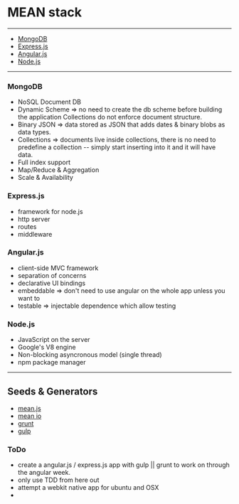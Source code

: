 # MEAN stack  

---  

  * [MongoDB](http://www.mongodb.org/)  
  * [Express.js](http://expressjs.com/)  
  * [Angular.js](https://angularjs.org/)  
  * [Node.js](http://nodejs.org/)  

---  

### MongoDB  
  
  * NoSQL Document DB  
  * Dynamic Scheme => no need to create the db scheme before building the application  Collections do not enforce document structure.  
  * Binary JSON => data stored as JSON  that adds dates & binary blobs as data types.  
  * Collections => documents live inside collections, there is no need to predefine a collection -- simply start inserting into it and it will have data.  
  * Full index support  
  * Map/Reduce & Aggregation  
  * Scale & Availability  

### Express.js  
  
  * framework for node.js
  * http server  
  * routes  
  * middleware  

### Angular.js  

  * client-side MVC framework  
  * separation of concerns  
  * declarative UI bindings  
  * embeddable => don't need to use angular on the whole app unless you want to 
  * testable => injectable dependence which allow testing   

### Node.js  

  * JavaScript on the server  
  * Google's V8 engine  
  * Non-blocking asyncronous model  (single thread)  
  * npm package manager   

---  

## Seeds & Generators  

  * [mean.js](http://meanjs.org/)  
  * [mean io](http://mean.io)  
  * [grunt](http://gruntjs.com)
  * [gulp](http://gulpjs.com/)  

### ToDo  

  * create a angular.js / express.js app with gulp || grunt  to work on through the angular week.
  * only use TDD from here out   
  * attempt a webkit native app for ubuntu and OSX  
  * 
